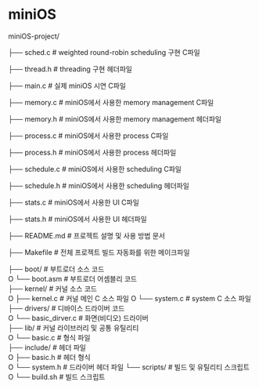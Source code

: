 # miniOS

miniOS-project/

├── sched.c                 # weighted round-robin scheduling 구현 C파일

├── thread.h                # threading 구현 헤더파일 

├── main.c                  # 실제 miniOS 시연 C파일

├── memory.c                # miniOS에서 사용한 memory management C파일 

├── memory.h                # miniOS에서 사용한 memory management 헤더파일 

├── process.c               # miniOS에서 사용한 process C파일

├── process.h               # miniOS에서 사용한 process 헤더파일 

├── schedule.c              # miniOS에서 사용한 scheduling C파일

├── schedule.h              # miniOS에서 사용한 scheduling 헤더파일 

├── stats.c                 # miniOS에서 사용한 UI C파일  

├── stats.h                 # miniOS에서 사용한 UI 헤더파일 

├── README.md               # 프로젝트 설명 및 사용 방법 문서  

├── Makefile                # 전체 프로젝트 빌드 자동화를 위한 메이크파일 

├── boot/                   # 부트로더 소스 코드  
O   └── boot.asm            # 부트로더 어셈블리 코드  
├── kernel/                 # 커널 소스 코드  
O   ├──  kernel.c           # 커널 메인 C 소스 파일
O   └──  system.c           # system C 소스 파일
├── drivers/                # 디바이스 드라이버 코드  
O   └──  basic_dirver.c     # 화면(비디오) 드라이버  
├── lib/                    # 커널 라이브러리 및 공통 유틸리티  
O   └──  basic.c            # 형식 파일  
├── include/                # 헤더 파일  
O   ├── basic.h             # 헤더 형식  
O   └── system.h            # 드라이버 헤더 파일
└── scripts/                # 빌드 및 유틸리티 스크립트  
O   └── build.sh            # 빌드 스크립트  

